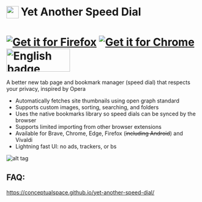 <h1>
<sub>
<img src="https://raw.githubusercontent.com/conceptualspace/yet-another-speed-dial/master/src/icons/icon32.png" height="32" width="32">
</sub>
Yet Another Speed Dial
</h1>

<h1>
<a href='https://addons.mozilla.org/firefox/addon/yet-another-speed-dial/'><img alt='Get it for Firefox' src='https://github.com/conceptualspace/yet-another-speed-dial/raw/master/assets/badges/ff-badge.png'/></a> <a href='https://chrome.google.com/webstore/detail/yet-another-speed-dial/imohnlganmafcmidafklgkgfgaagiohn'><img alt='Get it for Chrome' src='https://github.com/conceptualspace/yet-another-speed-dial/raw/master/assets/badges/chrome-badge.png'/></a> <a href='https://microsoftedge.microsoft.com/addons/detail/kachajgmekhiajhbbfpfhbmonmpnpiee'><img src='https://github.com/conceptualspace/yet-another-speed-dial/raw/master/assets/badges/microsoft-badge.png' alt='English badge' style='width: 166px; height: 60px;'/></a>
</h1>

A better new tab page and bookmark manager (speed dial) that respects your privacy, inspired by Opera

- Automatically fetches site thumbnails using open graph standard
- Supports custom images, sorting, searching, and folders
- Uses the native bookmarks library so speed dials can be synced by the browser
- Supports limited importing from other browser extensions
- Available for Brave, Chrome, Edge, Firefox (~~including Android~~) and Vivaldi
- Lightning fast UI: no ads, trackers, or bs

![alt tag](https://github.com/conceptualspace/yet-another-speed-dial/raw/master/assets/screenshot.png)

## FAQ:

https://conceptualspace.github.io/yet-another-speed-dial/
